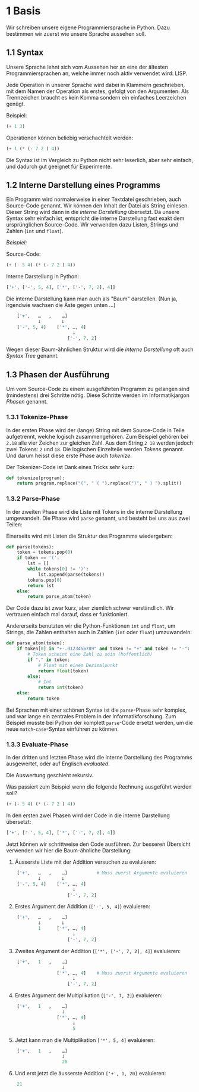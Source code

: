 
# 1 Basis

Wir schreiben unsere eigene Programmiersprache in Python.  Dazu bestimmen wir zuerst wie unsere Sprache aussehen soll.

## 1.1 Syntax

Unsere Sprache lehnt sich vom Aussehen her an eine der ältesten Programmiersprachen an, welche immer noch aktiv verwendet wird: LISP.

Jede Operation in unserer Sprache wird dabei in Klammern geschrieben, mit dem Namen der Operation als erstes, gefolgt von den Argumenten. Als Trennzeichen braucht es kein Komma sondern ein einfaches Leerzeichen genügt.

Beispiel:
```lisp
(+ 1 3)
```

Operationen können beliebig verschachtelt werden:
```lisp
(+ 1 (* (- 7 2 ) 4))
```

Die Syntax ist im Vergleich zu Python nicht sehr leserlich, aber sehr einfach, und dadurch gut geeignet für Experimente.

## 1.2 Interne Darstellung eines Programms

Ein Programm wird normalerweise in einer Textdatei geschrieben, auch Source-Code genannt.  Wir können den Inhalt der Datei als String einlesen.  Dieser String wird dann in die _interne Darstellung_ übersetzt.  Da unsere Syntax sehr einfach ist, entspricht die interne Darstellung fast exakt dem ursprünglichen Source-Code.  Wir verwenden dazu Listen, Strings und Zahlen (`int` und `float`).

_Beispiel:_

Source-Code:
```lisp
(+ (- 5 4) (* (- 7 2 ) 4))
```

Interne Darstellung in Python:
```py
['+', ['-', 5, 4], ['*', ['-', 7, 2], 4]]
```

Die interne Darstellung kann man auch als "Baum" darstellen.  (Nun ja, irgendwie wachsen die Äste gegen unten ...)

```py
    ['+',   …   ,    …]
            🡓        🡓
    ['-', 5, 4]    ['*', …, 4]
                         🡓
                       ['-', 7, 2]
```
Wegen dieser Baum-ähnlichen Struktur wird die _interne Darstellung_ oft auch _Syntax Tree_ genannt.

## 1.3 Phasen der Ausführung

Um vom Source-Code zu einem ausgeführten Programm zu gelangen sind (mindestens) drei Schritte nötig.  Diese Schritte werden im Informatikjargon _Phasen_ genannt.

### 1.3.1 Tokenize-Phase

In der ersten Phase wird der (lange) String mit dem Source-Code in Teile aufgetrennt, welche logisch zusammengehören. Zum Beispiel gehören bei `2.18` alle vier Zeichen zur gleichen Zahl.  Aus dem String `2 18`  werden jedoch zwei Tokens: `2` und `18`.  Die logischen Einzelteile werden _Tokens_ genannt.  Und darum heisst diese erste Phase auch _tokenize_.

Der Tokenizer-Code ist Dank eines Tricks sehr kurz:
```py
def tokenize(program):
    return program.replace("(", " ( ").replace(")", " ) ").split()
```

### 1.3.2 Parse-Phase

In der zweiten Phase wird die Liste mit Tokens in die interne Darstellung umgewandelt.  Die Phase wird `parse` genannt, und besteht bei uns aus zwei Teilen:

Einerseits wird mit Listen die Struktur des Programms wiedergeben:
```py
def parse(tokens):
    token = tokens.pop(0)
    if token == '(':
        lst = []
        while tokens[0] != ')':
            lst.append(parse(tokens))
        tokens.pop(0)
        return lst
    else:
        return parse_atom(token)
```
Der Code dazu ist zwar kurz, aber ziemlich schwer verständlich.  Wir vertrauen einfach mal darauf, dass er funktioniert.

Andererseits benutzten wir die Python-Funktionen `int` und `float`, um Strings, die Zahlen enthalten auch in Zahlen (`int` oder `float`) umzuwandeln:
```py
def parse_atom(token):
    if token[0] in "+-.0123456789" and token != "+" and token != "-":
        # Token scheint eine Zahl zu sein (hoffentlich)
        if "." in token:
            # Float mit einem Dezimalpunkt
            return float(token)
        else:
            # Int
            return int(token)
    else:
        return token
```

Bei Sprachen mit einer schönen Syntax ist die `parse`-Phase sehr komplex, und war lange ein zentrales Problem in der Informatikforschung.  Zum Beispiel musste bei Python der komplett `parse`-Code ersetzt werden, um die neue `match`-`case`-Syntax einführen zu können.

### 1.3.3 Evaluate-Phase
In der dritten und letzten Phase wird die interne Darstellung des Programms ausgewertet, oder auf Englisch _evaluated_.

Die Auswertung geschieht rekursiv.

Was passiert zum Beispiel wenn die folgende Rechnung ausgeführt werden soll?
```lisp
(+ (- 5 4) (* (- 7 2 ) 4))
```

In den ersten zwei Phasen wird der Code in die interne Darstellung übersetzt:
```py
['+', ['-', 5, 4], ['*', ['-', 7, 2], 4]]
```

Jetzt können wir schrittweise den Code ausführen.  Zur besseren Übersicht verwenden wir hier die Baum-ähnliche Darstellung:

1. Äusserste Liste mit der Addition versuchen zu evaluieren:
```py
    ['+',   …   ,    …]           # Muss zuerst Argumente evaluieren
            🡓        🡓
    ['-', 5, 4]    ['*', …, 4]
                         🡓
                       ['-', 7, 2]
```

2. Erstes Argument der Addition (`['-', 5, 4]`) evaluieren:
```py
    ['+',   …   ,    …]
            🡓        🡓
            1      ['*', …, 4]
                         🡓
                       ['-', 7, 2]
```

3. Zweites Argument der Addition (`['*', ['-', 7, 2], 4]`) evaluieren:
```py
    ['+',   1   ,    …]
                     🡓
                   ['*', …, 4]    # Muss zuerst Argumente evaluieren
                         🡓
                       ['-', 7, 2]
```

4. Erstes Argument der Multiplikation (`['-', 7, 2]`) evaluieren:
```py
    ['+',   1   ,    …]
                     🡓
                   ['*', …, 4]
                         🡓
                         5
```
5. Jetzt kann man die Multiplikation `['*', 5, 4]` evaluieren:
```py
    ['+',   1   ,    …]
                     🡓
                     20
```
6. Und erst jetzt die äusserste Addition `['+', 1, 20]` evaluieren:
```py
    21
```
